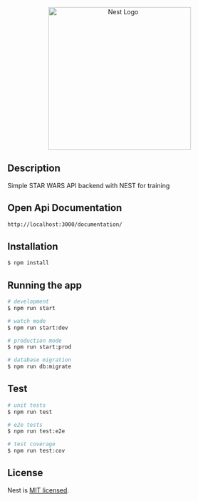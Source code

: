 <p align="center">
  <a href="http://nestjs.com/" target="blank"><img src="https://nestjs.com/img/logo_text.svg" width="320" alt="Nest Logo" /></a>
</p>

[circleci-image]: https://img.shields.io/circleci/build/github/nestjs/nest/master?token=abc123def456
[circleci-url]: https://circleci.com/gh/nestjs/nest


## Description

Simple STAR WARS API backend with NEST for training

## Open Api Documentation

```bash
http://localhost:3000/documentation/
```

## Installation

```bash
$ npm install
```

## Running the app

```bash
# development
$ npm run start

# watch mode
$ npm run start:dev

# production mode 
$ npm run start:prod

# database migration
$ npm run db:migrate
```

## Test

```bash
# unit tests
$ npm run test

# e2e tests
$ npm run test:e2e

# test coverage
$ npm run test:cov
```


## License

Nest is [MIT licensed](LICENSE).
